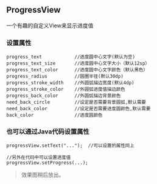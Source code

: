 ## ProgressView
一个有趣的自定义View来显示进度值
### 设置属性
    progress_text            //进度圆中心文字(默认为空)
    progress_text_size       //进度圆中心文字大小（默认12sp）
    progress_text_color      //进度圆中心文字颜色（默认黑色）
    progress_radius          //圆圈半径(默认30dp)
    progress_stroke_width    //外圆弧描边宽度(默认4dp)
    progress_stroke_color    //外圆弧进度值描边颜色
    progress_back_color      //外圆弧描边背景颜色
    need_back_circle         //设定是否需要背景圆弧,默认需要
    need_back_color          //设定是否需要进度圆颜色,默认需要
    back_color               //进度圆颜色
### 也可以通过Java代码设置属性



    progressView.setText("...");  //可以设置的属性同上

    //另外在代码中可以设置进度值
    progressView.setProgress(...);

> 效果图稍后放出。
